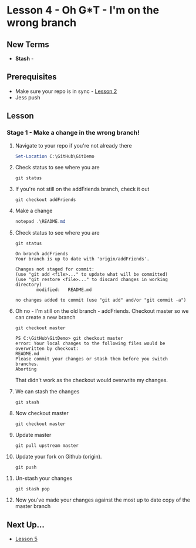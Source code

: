 # Lesson 4 - Oh G*T - I'm on the wrong branch

## New Terms
- **Stash** -

## Prerequisites
- Make sure your repo is in sync - [Lesson 2](../Lessons/Lesson2.md)
- Jess push

## Lesson

### Stage 1 - Make a change in the wrong branch!

1. Navigate to your repo if you're not already there
    ``` PowerShell
    Set-Location C:\GitHub\GitDemo
    ```

2. Check status to see where you are
    ```
    git status
    ```

3. If you're not still on the addFriends branch, check it out
    ```
    git checkout addFriends
    ```

4. Make a change

    ``` PowerShell
    notepad .\README.md
    ```

5. Check status to see where you are
    ```
    git status
    ```

    ```
    On branch addFriends
    Your branch is up to date with 'origin/addFriends'.

    Changes not staged for commit:
    (use "git add <file>..." to update what will be committed)
    (use "git restore <file>..." to discard changes in working directory)
            modified:   README.md

    no changes added to commit (use "git add" and/or "git commit -a")
    ```

6. Oh no - I'm still on the old branch - addFriends. Checkout master so we can create a new branch
    ```
    git checkout master
    ```

    ```
    PS C:\GitHub\GitDemo> git checkout master
    error: Your local changes to the following files would be overwritten by checkout:
    README.md
    Please commit your changes or stash them before you switch branches.
    Aborting
    ```

    That didn't work as the checkout would overwrite my changes.

7. We can stash the changes
    ```
    git stash
    ```

8. Now checkout master
    ```
    git checkout master
    ```

9. Update master
    ```
    git pull upstream master
    ```

10. Update your fork on Github (origin).
    ```
    git push
    ```

11. Un-stash your changes
    ```
    git stash pop
    ```

12. Now you've made your changes against the most up to date copy of the master branch

## Next Up...
- [Lesson 5](../Lessons/Lesson5.md)
